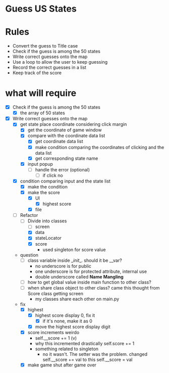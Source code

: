 # Guess US States
# Rules
- Convert the guess to Title case
- Check if the guess is among the 50 states
- Write correct guesses onto the map
- Use a loop to allow the user to keep guessing 
- Record the correct guesses in a list
- Keep track of the score

# what will require
- [x] Check if the guess is among the 50 states
  - [x] the array of 50 states
- [x] Write correct guesses onto the map
  - [x] get state place coordinate considering click margin
    - [x] get the coordinate of game window
    - [x] compare with the coordinate data list
      - [x] get coordinate data list
      - [x] make condition comparing the coordinates of clicking and the data list 
      - [x] get corresponding state name 
    - [x] input popup
      - [ ] handle the error (optional)
        - [ ] if click no
  - [x] condition comparing input and the state list
    - [x] make the condition
    - [x] make the score
      - [x] UI
        - [x] highest score
      - [x] file
  - [ ] Refactor
    - [ ] Divide into classes      
      - [ ] screen
      - [x] data
      - [x] stateLocator
      - [x] score
        - used singleton for score value
  - question
    - [ ] class variable inside \__init__. should it be __var?
      - no underscore is for public
      - one underscore is for protected attribute, internal use
      - double underscore called **Name Mangling**
    - [ ] how to get global value inside main function to other class?
    - [ ] when share class object to other class? came this thought from Score class getting screen
      - my classes share each other on main.py
  - fix
    - [x] highest
      - [x] highest score display 0, fix it
        - [x] if it's none, make it as 0        
      - [x] move the highest score display digit
    - [x] score increments weirdo
        - self.__score += 1 (v) 
        - why this incremented drastically self.score += 1
        - something related to singleton
          - no it wasn't. The setter was the problem. changed self.__score += val to this self.__score = val
    - [x] make game shut after game over
